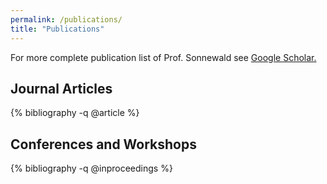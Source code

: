 ```yaml
---
permalink: /publications/
title: "Publications"
---
```


<!-- https://github.com/inukshuk/jekyll-scholar/issues/75 -->
<style>ol.bibliography li { list-style: none }</style>


For more complete publication list of Prof. Sonnewald see [Google Scholar.](https://scholar.google.com/citations?user=kSxRj7gAAAAJ)

## Journal Articles

{% bibliography -q @article %}


## Conferences and Workshops

{% bibliography -q @inproceedings %}
